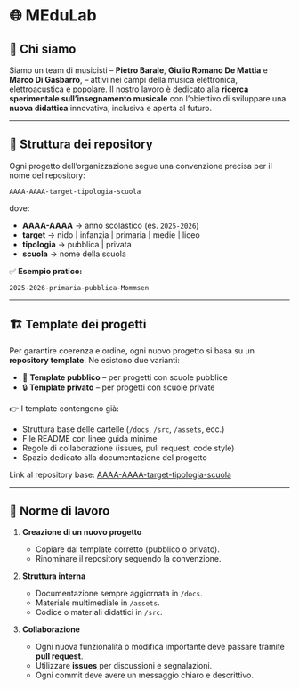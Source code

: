 # 🌐 MEduLab

## 👥 Chi siamo

Siamo un team di musicisti – **Pietro Barale**, **Giulio Romano De Mattia** e **Marco Di Gasbarro**,  – attivi nei campi della musica elettronica, elettroacustica e popolare.
Il nostro lavoro è dedicato alla **ricerca sperimentale sull’insegnamento musicale** con l’obiettivo di sviluppare una **nuova didattica** innovativa, inclusiva e aperta al futuro.

---

## 📂 Struttura dei repository

Ogni progetto dell’organizzazione segue una convenzione precisa per il nome del repository:

```
AAAA-AAAA-target-tipologia-scuola
```

dove:

* **AAAA-AAAA** → anno scolastico (es. `2025-2026`)
* **target** → nido | infanzia | primaria | medie | liceo
* **tipologia** → pubblica | privata
* **scuola** → nome della scuola

✅ **Esempio pratico:**

```
2025-2026-primaria-pubblica-Mommsen
```

---

## 🏗️ Template dei progetti

Per garantire coerenza e ordine, ogni nuovo progetto si basa su un **repository template**.
Ne esistono due varianti:

* 📖 **Template pubblico** – per progetti con scuole pubblice
* 🔒 **Template privato** – per progetti con scuole private

👉 I template contengono già:

* Struttura base delle cartelle (`/docs`, `/src`, `/assets`, ecc.)
* File README con linee guida minime
* Regole di collaborazione (issues, pull request, code style)
* Spazio dedicato alla documentazione del progetto

Link al repository base: [AAAA-AAAA-target-tipologia-scuola](https://github.com/MEdu-lab/AAAA-AAAA-target-tipologia-scuola)

---

## 📝 Norme di lavoro

1. **Creazione di un nuovo progetto**

   * Copiare dal template corretto (pubblico o privato).
   * Rinominare il repository seguendo la convenzione.

2. **Struttura interna**

   * Documentazione sempre aggiornata in `/docs`.
   * Materiale multimediale in `/assets`.
   * Codice o materiali didattici in `/src`.

3. **Collaborazione**

   * Ogni nuova funzionalità o modifica importante deve passare tramite **pull request**.
   * Utilizzare **issues** per discussioni e segnalazioni.
   * Ogni commit deve avere un messaggio chiaro e descrittivo.

